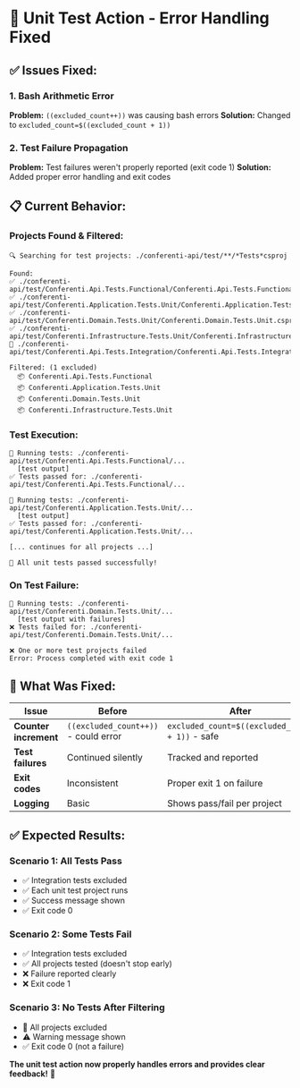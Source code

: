 # 🔧 Unit Test Action - Error Handling Fixed

## ✅ **Issues Fixed:**

### **1. Bash Arithmetic Error**
**Problem:** `((excluded_count++))` was causing bash errors
**Solution:** Changed to `excluded_count=$((excluded_count + 1))`

### **2. Test Failure Propagation**
**Problem:** Test failures weren't properly reported (exit code 1)
**Solution:** Added proper error handling and exit codes

## 📋 **Current Behavior:**

### **Projects Found & Filtered:**
```
🔍 Searching for test projects: ./conferenti-api/test/**/*Tests*csproj

Found:
✅ ./conferenti-api/test/Conferenti.Api.Tests.Functional/Conferenti.Api.Tests.Functional.csproj
✅ ./conferenti-api/test/Conferenti.Application.Tests.Unit/Conferenti.Application.Tests.Unit.csproj
✅ ./conferenti-api/test/Conferenti.Domain.Tests.Unit/Conferenti.Domain.Tests.Unit.csproj
✅ ./conferenti-api/test/Conferenti.Infrastructure.Tests.Unit/Conferenti.Infrastructure.Tests.Unit.csproj
🚫 ./conferenti-api/test/Conferenti.Api.Tests.Integration/Conferenti.Api.Tests.Integration.csproj

Filtered: (1 excluded)
  📦 Conferenti.Api.Tests.Functional
  📦 Conferenti.Application.Tests.Unit
  📦 Conferenti.Domain.Tests.Unit
  📦 Conferenti.Infrastructure.Tests.Unit
```

### **Test Execution:**
```
🧪 Running tests: ./conferenti-api/test/Conferenti.Api.Tests.Functional/...
  [test output]
✅ Tests passed for: ./conferenti-api/test/Conferenti.Api.Tests.Functional/...

🧪 Running tests: ./conferenti-api/test/Conferenti.Application.Tests.Unit/...
  [test output]
✅ Tests passed for: ./conferenti-api/test/Conferenti.Application.Tests.Unit/...

[... continues for all projects ...]

🎉 All unit tests passed successfully!
```

### **On Test Failure:**
```
🧪 Running tests: ./conferenti-api/test/Conferenti.Domain.Tests.Unit/...
  [test output with failures]
❌ Tests failed for: ./conferenti-api/test/Conferenti.Domain.Tests.Unit/...

❌ One or more test projects failed
Error: Process completed with exit code 1
```

## 🎯 **What Was Fixed:**

| Issue | Before | After |
|-------|--------|-------|
| **Counter increment** | `((excluded_count++))` - could error | `excluded_count=$((excluded_count + 1))` - safe |
| **Test failures** | Continued silently | Tracked and reported |
| **Exit codes** | Inconsistent | Proper exit 1 on failure |
| **Logging** | Basic | Shows pass/fail per project |

## ✅ **Expected Results:**

### **Scenario 1: All Tests Pass**
- ✅ Integration tests excluded
- ✅ Each unit test project runs
- ✅ Success message shown
- ✅ Exit code 0

### **Scenario 2: Some Tests Fail**
- ✅ Integration tests excluded
- ✅ All projects tested (doesn't stop early)
- ❌ Failure reported clearly
- ❌ Exit code 1

### **Scenario 3: No Tests After Filtering**
- 🚫 All projects excluded
- ⚠️ Warning message shown
- ✅ Exit code 0 (not a failure)

**The unit test action now properly handles errors and provides clear feedback!** 🚀